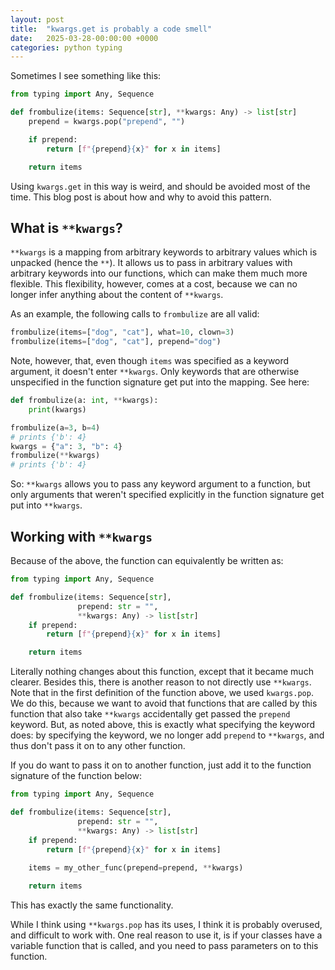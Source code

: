 ```yaml
---
layout: post
title:  "kwargs.get is probably a code smell"
date:   2025-03-28-00:00:00 +0000
categories: python typing
---
```


Sometimes I see something like this:

```python
from typing import Any, Sequence

def frombulize(items: Sequence[str], **kwargs: Any) -> list[str]
    prepend = kwargs.pop("prepend", "")

    if prepend:
        return [f"{prepend}{x}" for x in items]

    return items
```

Using `kwargs.get` in this way is weird, and should be avoided most of the time. This blog post is about how and why to avoid this pattern.

## What is `**kwargs`?

`**kwargs` is a mapping from arbitrary keywords to arbitrary values which is unpacked (hence the `**`). It allows us to pass in arbitrary values with arbitrary keywords into our functions, which can make them much more flexible. This flexibility, however, comes at a cost, because we can no longer infer anything about the content of `**kwargs`.

As an example, the following calls to `frombulize` are all valid:

```python
frombulize(items=["dog", "cat"], what=10, clown=3)
frombulize(items=["dog", "cat"], prepend="dog")
```

Note, however, that, even though `items` was specified as a keyword argument, it doesn't enter `**kwargs`. Only keywords that are otherwise unspecified in the function signature get put into the mapping. See here:

```python
def frombulize(a: int, **kwargs):
    print(kwargs)

frombulize(a=3, b=4)
# prints {'b': 4}
kwargs = {"a": 3, "b": 4}
frombulize(**kwargs)
# prints {'b': 4}
```

So: `**kwargs` allows you to pass any keyword argument to a function, but only arguments that weren't specified explicitly in the function signature get put into `**kwargs`.

## Working with `**kwargs`

Because of the above, the function can equivalently be written as:

```python
from typing import Any, Sequence

def frombulize(items: Sequence[str], 
               prepend: str = "", 
               **kwargs: Any) -> list[str]
    if prepend:
        return [f"{prepend}{x}" for x in items]

    return items

```

Literally nothing changes about this function, except that it became much clearer. Besides this, there is another reason to not directly use `**kwargs`. Note that in the first definition of the function above, we used `kwargs.pop`. We do this, because we want to avoid that functions that are called by this function that also take `**kwargs` accidentally get passed the `prepend` keyword. But, as noted above, this is exactly what specifying the keyword does: by specifying the keyword, we no longer add `prepend` to `**kwargs`, and thus don't pass it on to any other function.

If you do want to pass it on to another function, just add it to the function signature of the function below:

```python
from typing import Any, Sequence

def frombulize(items: Sequence[str], 
               prepend: str = "", 
               **kwargs: Any) -> list[str]
    if prepend:
        return [f"{prepend}{x}" for x in items]
    
    items = my_other_func(prepend=prepend, **kwargs)

    return items
```

This has exactly the same functionality.

While I think using `**kwargs.pop` has its uses, I think it is probably overused, and difficult to work with. One real reason to use it, is if your classes have a variable function that is called, and you need to pass parameters on to this function.